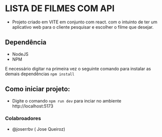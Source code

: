 # LISTA DE FILMES COM API

- Projeto criado em VITE em conjunto com react. com o intuinto de ter um aplicativo web para o cliente pesquisar e escolher o filme que desejar.

## Dependência

- NodeJS
- NPM
 
E necessário digitar na primeira vez o seguinte comando para instalar as demais dependências ```npm install```

## Como iniciar projeto:

- Digite o comando ```npm run dev``` para inciar no ambiente http://localhost:5173

### Colabroadores

- @joserrbv ( Jose Queiroz)

